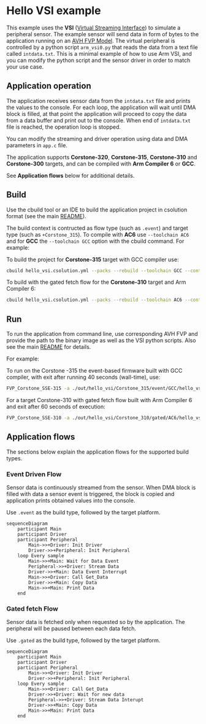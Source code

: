 # Hello VSI example

This example uses the **VSI** ([Virtual Streaming Interface](https://arm-software.github.io/AVH/main/simulation/html/group__arm__vsi.html)) to simulate a peripheral sensor. The example sensor will send data in form of bytes to the application running on an [AVH FVP Model](https://arm-software.github.io/AVH/main/overview/html/index.html). The virtual peripheral is controlled by a python script `arm_vsi0.py` that reads the data from a text file called `intdata.txt`. This is a minimal example of how to use Arm VSI, and you can modify the python script and the sensor driver in order to match your use case.


## Application operation

The application receives sensor data from the `intdata.txt` file and prints the values to the console. For each loop, the application will wait until DMA block is filled, at that point the application will proceed to copy the data from a data buffer and print out to the console. When end of `intdata.txt` file is reached, the operation loop is stopped.

You can modify the streaming and driver operation using data and DMA parameters in `app.c` file.

The application supports **Corstone-320**, **Corstone-315**, **Corstone-310** and **Corstone-300** targets, and can be compiled with **Arm Compiler 6** or **GCC**.

See **Application flows** below for additional details.

## Build

Use the cbuild tool or an IDE to build the application project in csolution format (see the main [README](../README.md)).

The build context is contructed as flow type (such as `.event`) and target type (such as `+Corstone_315`). To compile with **AC6** use `--toolchain AC6` and for **GCC** the `--toolchain GCC` option with the cbuild command. For example:

To build the project for **Corstone-315** target with GCC compiler use:

```bash
cbuild hello_vsi.csolution.yml --packs --rebuild --toolchain GCC --context .event+Corstone_315
```

To build with the gated fetch flow for the **Corstone-310** target and Arm Compiler 6: 

```bash
cbuild hello_vsi.csolution.yml --packs --rebuild --toolchain AC6 --context .gated+Corstone_310
```

## Run

To run the application from command line, use corresponding AVH FVP and provide the path to the binary image as well as the VSI python scripts. Also see the main [README](../README.md) for details.

For example:

To run on the Corstone -315 the event-based firmware built with GCC compiler, with exit after running 40 seconds (wall-time), use:

```bash
FVP_Corstone_SSE-315 -a ./out/hello_vsi/Corstone_315/event/GCC/hello_vsi.elf -C mps4_board.v_path=./source/vsi/data_sensor_py/ --timelimit 40
```

For a target Corstone-310 with gated fetch flow built with Arm Compiler 6 and exit after 60 seconds of execution:

```bash
FVP_Corstone_SSE-310 -a ./out/hello_vsi/Corstone_310/gated/AC6/hello_vsi.axf -C mps3_board.v_path=./source/vsi/data_sensor_py/ --timelimit 40
```


## Application flows

The sections below explain the application flows for the supported build types.

### Event Driven Flow

Sensor data is continuously streamed from the sensor. When DMA block is filled with data a sensor event is triggered, the block is copied and application prints obtained values into the console.

Use `.event` as the build type, followed by the target platform.

```mermaid
sequenceDiagram
    participant Main
    participant Driver
    participant Peripheral
        Main->>+Driver: Init Driver 
        Driver->>+Peripheral: Init Peripheral
    loop Every sample
        Main->>+Main: Wait for Data Event
        Peripheral->>+Driver: Stream Data
        Driver->>+Main: Data Event Interrupt
        Main->>+Driver: Call Get_Data
        Driver->>+Main: Copy Data
        Main->>+Main: Print Data
    end
```

### Gated fetch Flow

Sensor data is fetched only when requested so by the application. The peripheral will be paused between each data fetch.

Use `.gated` as the build type, followed by the target platform.

```mermaid
sequenceDiagram
    participant Main
    participant Driver
    participant Peripheral
        Main->>+Driver: Init Driver 
        Driver->>+Peripheral: Init Peripheral
    loop Every sample 
        Main->>+Driver: Call Get_Data
        Driver->>+Driver: Wait for new data
        Peripheral->>+Driver: Stream Data Interupt
        Driver->>+Main: Copy Data
        Main->>+Main: Print Data
    end
```

